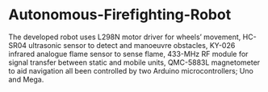 # Autonomous-Firefighting-Robot
The developed robot uses L298N motor driver for wheels’ movement, HC-SR04 ultrasonic sensor to detect and manoeuvre obstacles, 
KY-026 infrared analogue flame sensor to sense flame, 433-MHz RF module for signal transfer between static and mobile units, 
QMC-5883L magnetometer to aid navigation all been controlled by two Arduino microcontrollers; Uno and Mega.
